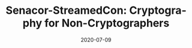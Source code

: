 ---
title: 'Senacor-StreamedCon: Cryptography for Non-Cryptographers'
date: 2020-07-09
summary: 'Kryptographie ist oft die große Unbekannte in einem Software-Projekt. Mit diesem Talk möchte Patrick den „Zauber“ in einigen dieser Bereichen nehmen und auf gewisse „Proven Best Practices“ hinweisen. Wir werden dann sehen, warum es wichtig ist, ein gewisses Basiswissen zu haben, das man aber am besten nie selber in Produktion anwendet - und warum die API Designer vieler Crypto Frameworks Mitschuld daran tragen.'
externalUrl: https://youtu.be/C3hxiu0ekpQ
lang: de
originalContentType: link
---
